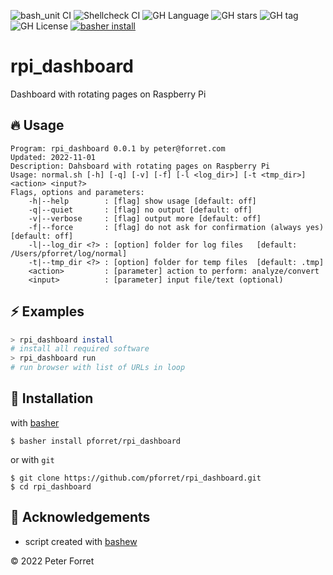 ![bash_unit CI](https://github.com/pforret/rpi_dashboard/workflows/bash_unit%20CI/badge.svg)
![Shellcheck CI](https://github.com/pforret/rpi_dashboard/workflows/Shellcheck%20CI/badge.svg)
![GH Language](https://img.shields.io/github/languages/top/pforret/rpi_dashboard)
![GH stars](https://img.shields.io/github/stars/pforret/rpi_dashboard)
![GH tag](https://img.shields.io/github/v/tag/pforret/rpi_dashboard)
![GH License](https://img.shields.io/github/license/pforret/rpi_dashboard)
[![basher install](https://img.shields.io/badge/basher-install-white?logo=gnu-bash&style=flat)](https://www.basher.it/package/)

# rpi_dashboard

Dashboard with rotating pages on Raspberry Pi

## 🔥 Usage

```
Program: rpi_dashboard 0.0.1 by peter@forret.com
Updated: 2022-11-01
Description: Dahsboard with rotating pages on Raspberry Pi
Usage: normal.sh [-h] [-q] [-v] [-f] [-l <log_dir>] [-t <tmp_dir>] <action> <input?>
Flags, options and parameters:
    -h|--help        : [flag] show usage [default: off]
    -q|--quiet       : [flag] no output [default: off]
    -v|--verbose     : [flag] output more [default: off]
    -f|--force       : [flag] do not ask for confirmation (always yes) [default: off]
    -l|--log_dir <?> : [option] folder for log files   [default: /Users/pforret/log/normal]
    -t|--tmp_dir <?> : [option] folder for temp files  [default: .tmp]
    <action>         : [parameter] action to perform: analyze/convert
    <input>          : [parameter] input file/text (optional)
```

## ⚡️ Examples

```bash
> rpi_dashboard install
# install all required software
> rpi_dashboard run
# run browser with list of URLs in loop
```

## 🚀 Installation

with [basher](https://github.com/basherpm/basher)

	$ basher install pforret/rpi_dashboard

or with `git`

	$ git clone https://github.com/pforret/rpi_dashboard.git
	$ cd rpi_dashboard

## 📝 Acknowledgements

* script created with [bashew](https://github.com/pforret/bashew)

&copy; 2022 Peter Forret
